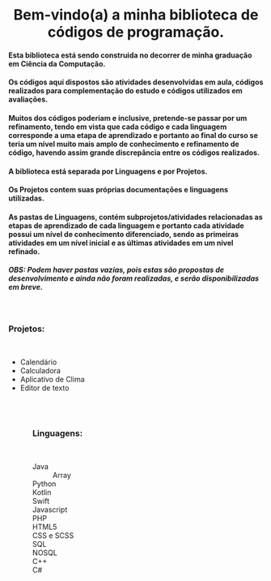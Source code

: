 <h1 align="center">Bem-vindo(a) a minha biblioteca de códigos de programação.</h1>
<h4>Esta biblioteca está sendo construida no decorrer de minha graduação em Ciência da Computação.</h4>
<h4>Os códigos aqui dispostos são atividades desenvolvidas em aula, códigos realizados para complementação do estudo e códigos utilizados em avaliações.</h4>
<h4>Muitos dos códigos poderiam e inclusive, pretende-se passar por um refinamento, tendo em vista que cada código e cada linguagem corresponde a uma etapa de aprendizado e portanto ao final do curso se teria um nível muito mais amplo de conhecimento e refinamento de código, havendo assim grande discrepância entre os códigos realizados.</h4>
<h4>A biblioteca está separada por Linguagens e por Projetos.</h4>
<h4>Os Projetos contem suas próprias documentações e linguagens utilizadas.</h4>
<h4>As pastas de Linguagens, contém subprojetos/atividades relacionadas as etapas de aprendizado de cada linguagem e portanto cada atividade possui um nível de conhecimento diferenciado, sendo as primeiras atividades em um nível inicial e as últimas atividades em um nivel refinado.</h4>
<h5>OBS: Podem haver pastas vazias, pois estas são propostas de desenvolvimento e ainda não foram realizadas, e serão disponibilizadas em breve.</h5>
<br>
<h3>Projetos:</h3>
<br>
<ul>
  <li>Calendário</li>
  <li>Calculadora</li>
  <li>Aplicativo de Clima</li>
  <li>Editor de texto</li>
<ul>
<br>
<br>
<h3>Linguagens:</h3>
<br>
<dl>
  <dt>Java</dt>
  <dd>Array</dd>
  <dt>Python</dt>
  <dt>Kotlin</dt>
  <dt>Swift</dt>
  <dt>Javascript</dt>
  <dt>PHP</dt>
  <dt>HTML5</dt>
  <dt>CSS e SCSS</dt>
  <dt>SQL</dt>
  <dt>NOSQL</dt>
  <dt>C++</dt>
  <dt>C#</dt>
</dl>
